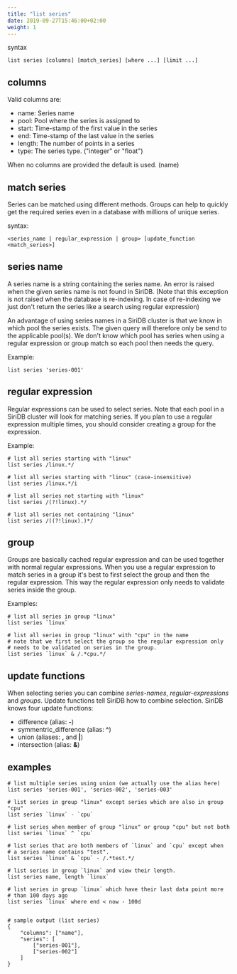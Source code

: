 ```yaml
---
title: "list series"
date: 2019-09-27T15:46:00+02:00
weight: 1
---
```


syntax

	list series [columns] [match_series] [where ...] [limit ...]

columns
-------
Valid columns are:

- name: Series name
- pool: Pool where the series is assigned to
- start: Time-stamp of the first value in the series
- end: Time-stamp of the last value in the series
- length: The number of points in a series
- type: The series type. ("integer" or "float")

When no columns are provided the default is used. (name)

match series
------------

Series can be matched using different methods. Groups can help to quickly get the required series even in a database with millions of unique series.


syntax:

	<series_name | regular_expression | group> [update_function <match_series>]

series name
-----------
A series name is a string containing the series name. An error is raised when the given series name is not found in SiriDB. (Note that this exception is not raised when the database is re-indexing. In case of re-indexing we just don't return the series like a search using regular expression)

An advantage of using series names in a SiriDB cluster is that we know in which pool the series exists. The given query will therefore only be send to the applicable pool(s). We don't know which pool has series when using a regular expression or group match so each pool then needs the query.

Example:

	list series 'series-001'

regular expression
------------------
Regular expressions can be used to select series. Note that each pool in a SiriDB cluster will look for matching series. If you plan to use a regular expression multiple times, you should consider creating a group for the expression.

Example:

	# list all series starting with "linux"
	list series /linux.*/

	# list all series starting with "linux" (case-insensitive)
	list series /linux.*/i

	# list all series not starting with "linux"
	list series /(?!linux).*/

	# list all series not containing "linux"
	list series /((?!linux).)*/

group
-----
Groups are basically cached regular expression and can be used together with normal
regular expressions. When you use a regular expression to match series in a group it's
best to first select the group and then the regular expression. This way the regular
expression only needs to validate series inside the group.

Examples:

	# list all series in group "linux"
	list series `linux`

	# list all series in group "linux" with "cpu" in the name
	# note that we first select the group so the regular expression only
	# needs to be validated on series in the group.
	list series `linux` & /.*cpu.*/

update functions
----------------
When selecting series you can combine *series-names*, *regular-expressions* and *groups*. Update functions tell SiriDB how to combine selection.
SiriDB knows four update functions:

* difference (alias: **-**)
* symmentric_difference (alias: **^**)
* union (aliases: **,** and **|**)
* intersection (alias: **&**)

examples
--------

	# list multiple series using union (we actually use the alias here)
	list series 'series-001', 'series-002', 'series-003'

	# list series in group "linux" except series which are also in group "cpu"
	list series `linux` - `cpu`

	# list series when member of group "linux" or group "cpu" but not both
	list series `linux` ^ `cpu`

	# list series that are both members of `linux` and `cpu` except when
	# a series name contains "test".
	list series `linux` & `cpu` - /.*test.*/

	# list series in group `linux` and view their length.
	list series name, length `linux`

	# list series in group `linux` which have their last data point more
	# than 100 days ago
	list series `linux` where end < now - 100d


	# sample output (list series)
	{
		"columns": ["name"],
		"series": [
			["series-001"],
			["series-002"]
		]
	}
